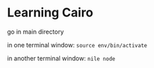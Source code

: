 # Learning Cairo

go in main directory

in one terminal window: `source env/bin/activate`

in another terminal window: `nile node`
